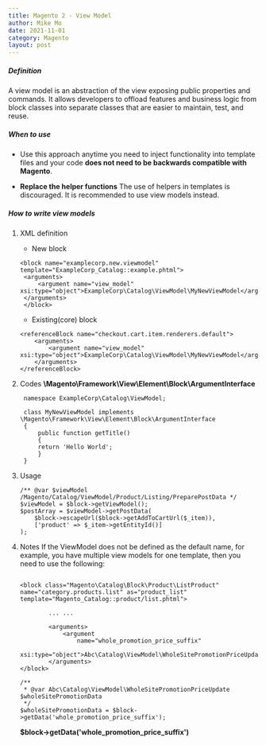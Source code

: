 ```yaml
---
title: Magento 2 - View Model
author: Mike Mo
date: 2021-11-01
category: Magento
layout: post
---
```


##### Definition

A view model is an abstraction of the view exposing public properties and commands. It allows developers to offload features and business logic from block classes into separate classes that are easier to maintain, test, and reuse.

##### When to use

- Use this approach anytime you need to inject functionality into template files and your code <strong>does not need to be backwards compatible with Magento</strong>.

- <strong>Replace the helper functions</strong>
The use of helpers in templates is discouraged. It is recommended to use view models instead.

##### How to write view models

1. XML definition
   - New block
   ```
   <block name="examplecorp.new.viewmodel" template="ExampleCorp_Catalog::example.phtml">
    <arguments>
        <argument name="view_model" xsi:type="object">ExampleCorp\Catalog\ViewModel\MyNewViewModel</argument>
    </arguments>
    </block>
    ```

    - Existing(core) block
    ```
    <referenceBlock name="checkout.cart.item.renderers.default">
        <arguments>
            <argument name="view_model" xsi:type="object">ExampleCorp\Catalog\ViewModel\MyNewViewModel</argument>
        </arguments>
    </referenceBlock>
    ```

2. Codes
    <strong> \Magento\Framework\View\Element\Block\ArgumentInterface</strong>
   ```
    namespace ExampleCorp\Catalog\ViewModel;

    class MyNewViewModel implements \Magento\Framework\View\Element\Block\ArgumentInterface
    {
        public function getTitle()
        {
        return 'Hello World';
        }
    }
   ```

3. Usage
    ```
    /** @var $viewModel /Magento/Catalog/ViewModel/Product/Listing/PreparePostData */
    $viewModel = $block->getViewModel();
    $postArray = $viewModel->getPostData(
        $block->escapeUrl($block->getAddToCartUrl($_item)),
        ['product' => $_item->getEntityId()]
    );
    ```

4. Notes
    If the ViewModel does not be defined as the default name, for example, you have multiple view models for one template, then you need to use the following:

    ``` 

    <block class="Magento\Catalog\Block\Product\ListProduct" name="category.products.list" as="product_list" template="Magento_Catalog::product/list.phtml">

            ... ...

            <arguments>
                <argument
                    name="whole_promotion_price_suffix"
                    xsi:type="object">Abc\Catalog\ViewModel\WholeSitePromotionPriceUpdate</argument>
            </arguments>
    </block>

    /**
     * @var Abc\Catalog\ViewModel\WholeSitePromotionPriceUpdate $wholeSitePromotionData
     */
    $wholeSitePromotionData = $block->getData('whole_promotion_price_suffix');
    ```
    <strong>$block->getData('whole_promotion_price_suffix')</strong>
